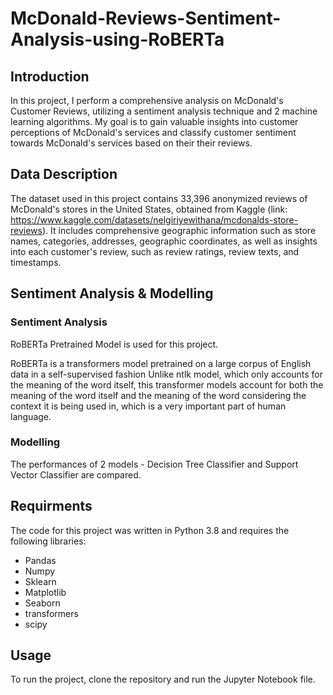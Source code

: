 # McDonald-Reviews-Sentiment-Analysis-using-RoBERTa

## Introduction
In this project, I perform a comprehensive analysis on McDonald's Customer Reviews, utilizing a sentiment analysis technique and 2 machine learning algorithms. My goal is to gain valuable insights into customer perceptions of McDonald's services and classify customer sentiment towards McDonald's services based on their their reviews. 

## Data Description
The dataset used in this project contains 33,396 anonymized reviews of McDonald's stores in the United States, obtained from Kaggle (link: https://www.kaggle.com/datasets/nelgiriyewithana/mcdonalds-store-reviews). It includes comprehensive geographic information such as store names, categories, addresses, geographic coordinates, as well as insights into each customer's review, such as review ratings, review texts, and timestamps.

## Sentiment Analysis & Modelling
### Sentiment Analysis
RoBERTa Pretrained Model is used for this project. 

RoBERTa is a transformers model pretrained on a large corpus of English data in a self-supervised fashion
Unlike ntlk model, which only accounts for the meaning of the word itself, this transformer models account for both the meaning of the word itself and the meaning of the word considering the context it is being used in, which is a very important part of human language.

### Modelling
The performances of 2 models - Decision Tree Classifier and Support Vector Classifier are compared. 

## Requirments
The code for this project was written in Python 3.8 and requires the following libraries:
- Pandas
- Numpy
- Sklearn
- Matplotlib
- Seaborn
- transformers
- scipy

## Usage
To run the project, clone the repository and run the Jupyter Notebook file.

